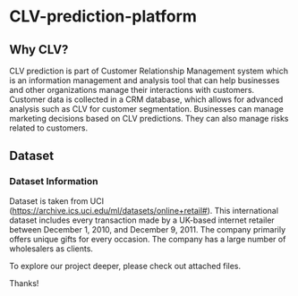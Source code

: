 # CLV-prediction-platform

## Why CLV?

CLV prediction is part of Customer Relationship Management system which is an information management and analysis tool that can help businesses and other organizations manage their interactions with customers.
Customer data is collected in a CRM database, which allows for advanced analysis such as CLV for customer segmentation.
Businesses can manage marketing decisions based on CLV predictions.
They can also manage risks related to customers.

## Dataset

### Dataset Information

Dataset is taken from UCI (https://archive.ics.uci.edu/ml/datasets/online+retail#). 
This international dataset includes every transaction made by a UK-based internet retailer between December 1, 2010, and December 9, 2011. The company primarily offers unique gifts for every occasion. The company has a large number of wholesalers as clients.



To explore our project deeper, please check out attached files.

Thanks!

